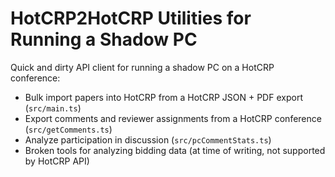 # HotCRP2HotCRP Utilities for Running a Shadow PC

Quick and dirty API client for running a shadow PC on a HotCRP conference:
- Bulk import papers into HotCRP from a HotCRP JSON + PDF export (`src/main.ts`)
- Export comments and reviewer assignments from a HotCRP conference (`src/getComments.ts`)
- Analyze participation in discussion (`src/pcCommentStats.ts`)
- Broken tools for analyzing bidding data (at time of writing, not supported by HotCRP API)